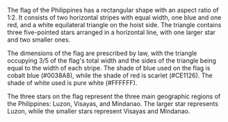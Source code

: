The flag of the Philippines has a rectangular shape with an aspect ratio of 1:2. It consists of two horizontal stripes with equal width, one blue and one red, and a white equilateral triangle on the hoist side. The triangle contains three five-pointed stars arranged in a horizontal line, with one larger star and two smaller ones.

The dimensions of the flag are prescribed by law, with the triangle occupying 3/5 of the flag's total width and the sides of the triangle being equal to the width of each stripe. The shade of blue used on the flag is cobalt blue (#0038A8), while the shade of red is scarlet (#CE1126). The shade of white used is pure white (#FFFFFF).

The three stars on the flag represent the three main geographic regions of the Philippines: Luzon, Visayas, and Mindanao. The larger star represents Luzon, while the smaller stars represent Visayas and Mindanao.